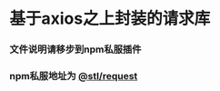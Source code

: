 
# 基于axios之上封装的请求库
### 文件说明请移步到npm私服插件
### npm私服地址为 [@stl/request](http://47.113.105.208:8088/-/web/detail/@stl/request)


